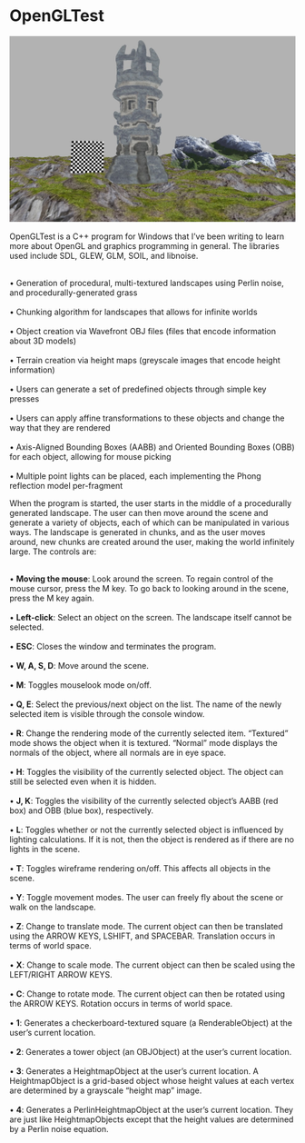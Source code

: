 # OpenGLTest
![](https://github.com/sksharan/OpenGLTest/blob/master/OpenGLTest/photos/opengltest.jpg)

OpenGLTest is a C++ program for Windows that I’ve been writing to learn more about OpenGL and graphics programming in general. The libraries used include SDL, GLEW, GLM, SOIL, and libnoise.

<br>•	Generation of procedural, multi-textured landscapes using Perlin noise, and procedurally-generated grass</br>
<br>• Chunking algorithm for landscapes that allows for infinite worlds</br>
<br>•	Object creation via Wavefront OBJ files (files that encode information about 3D models)</br>
<br>•	Terrain creation via height maps (greyscale images that encode height information)</br>
<br>•	Users can generate a set of predefined objects through simple key presses</br>
<br>• Users can apply affine transformations to these objects and change the way that they are rendered</br>
<br>•	Axis-Aligned Bounding Boxes (AABB) and Oriented Bounding Boxes (OBB) for each object, allowing for mouse picking</br>
<br>•	Multiple point lights can be placed, each implementing the Phong reflection model per-fragment</br>

When the program is started, the user starts in the middle of a procedurally generated landscape. The user can then move around the scene and generate a variety of objects, each of which can be manipulated in various ways. The landscape is generated in chunks, and as the user moves around, new chunks are created around the user, making the world infinitely large. The controls are:

<br>• <b>Moving the mouse</b>: Look around the screen. To regain control of the mouse cursor, press the M key. To go back to looking around in the scene, press the M key again.</br>
<br>• <b>Left-click</b>: Select an object on the screen. The landscape itself cannot be selected.</br>
<br>• <b>ESC</b>: Closes the window and terminates the program.</br>
<br>• <b>W, A, S, D</b>: Move around the scene.</br>
<br>• <b>M</b>: Toggles mouselook mode on/off.</br>
<br>• <b>Q, E</b>: Select the previous/next object on the list. The name of the newly selected item is visible through the console window.</br>
<br>• <b>R</b>: Change the rendering mode of the currently selected item. “Textured” mode shows the object when it is textured. “Normal” mode displays the normals of the object, where all normals are in eye space.</br>
<br>• <b>H</b>: Toggles the visibility of the currently selected object. The object can still be selected even when it is hidden.</br>
<br>• <b>J, K</b>: Toggles the visibility of the currently selected object’s AABB (red box) and OBB (blue box), respectively.</br>
<br>• <b>L</b>: Toggles whether or not the currently selected object is influenced by lighting calculations. If it is not, then the object is rendered as if there are no lights in the scene.</br>
<br>• <b>T</b>: Toggles wireframe rendering on/off. This affects all objects in the scene.</br>
<br>• <b>Y</b>: Toggle movement modes. The user can freely fly about the scene or walk on the landscape.</br>
<br>• <b>Z</b>: Change to translate mode. The current object can then be translated using the ARROW KEYS, LSHIFT,
and SPACEBAR. Translation occurs in terms of world space.</br>
<br>• <b>X</b>: Change to scale mode. The current object can then be scaled using the LEFT/RIGHT ARROW KEYS.</br>
<br>• <b>C</b>: Change to rotate mode. The current object can then be rotated using the ARROW KEYS. Rotation 
occurs in terms of world space.</br>
<br>• <b>1</b>: Generates a checkerboard-textured square (a RenderableObject) at the user’s current location.</br>
<br>• <b>2</b>: Generates a tower object (an OBJObject) at the user’s current location.</br>
<br>• <b>3</b>: Generates a HeightmapObject at the user’s current location. A HeightmapObject is a grid-based object
whose height values at each vertex are determined by a grayscale “height map” image.</br>
<br>• <b>4</b>: Generates a PerlinHeightmapObject at the user’s current location. They are just like HeightmapObjects except that the height values are determined by a Perlin noise equation.</br>

